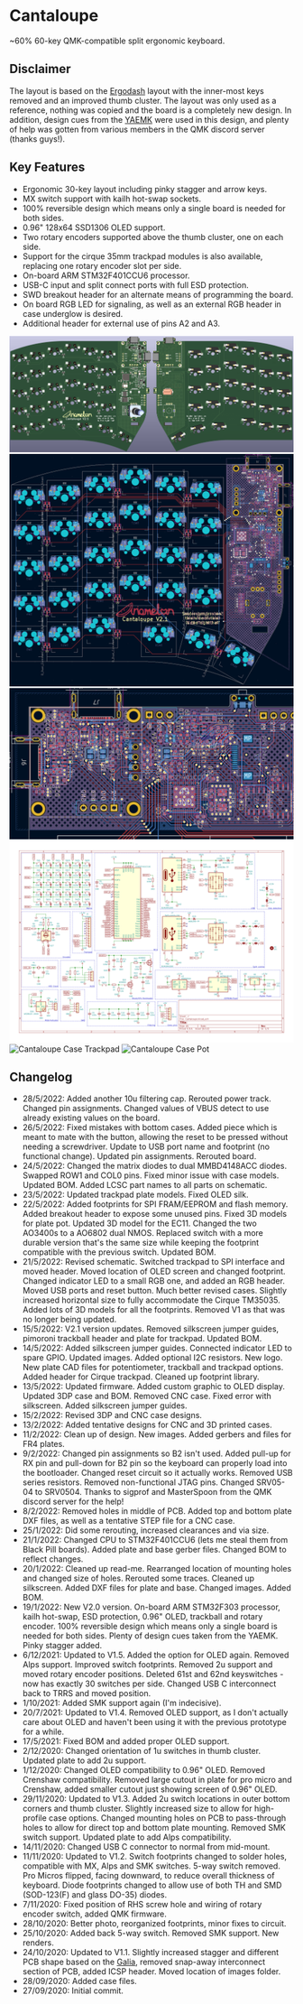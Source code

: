 # Cantaloupe
~60% 60-key QMK-compatible split ergonomic keyboard.

## Disclaimer
The layout is based on the [Ergodash](https://github.com/omkbd/ErgoDash) layout with the inner-most keys removed and an improved thumb cluster. The layout was only used as a reference, nothing was copied and the board is a completely new design. In addition, design cues from the [YAEMK](https://karlk90.github.io/yaemk-split-kb/) were used in this design, and plenty of help was gotten from various members in the QMK discord server (thanks guys!).

## Key Features
* Ergonomic 30-key layout including pinky stagger and arrow keys.
* MX switch support with kailh hot-swap sockets.
* 100% reversible design which means only a single board is needed for both sides.
* 0.96" 128x64 SSD1306 OLED support.
* Two rotary encoders supported above the thumb cluster, one on each side.
* Support for the cirque 35mm trackpad modules is also available, replacing one rotary encoder slot per side.
* On-board ARM STM32F401CCU6 processor.
* USB-C input and split connect ports with full ESD protection.
* SWD breakout header for an alternate means of programming the board.
* On board RGB LED for signaling, as well as an external RGB header in case underglow is desired.
* Additional header for external use of pins A2 and A3.

![Cantaloupe Front Render](Images/Render.png)
![Cantaloupe PCB](Images/PCB.png)
![Cantaloupe PCB Zoomed](Images/PCB_Zoom.png)
![Cantaloupe Schematic](Images/Schematic.svg)
![Cantaloupe Case Trackpad](Images/Trackpad.gif)
![Cantaloupe Case Pot](Images/Pot.gif)

## Changelog
* 28/5/2022: Added another 10u filtering cap. Rerouted power track. Changed pin assignments. Changed values of VBUS detect to use already existing values on the board.
* 26/5/2022: Fixed mistakes with bottom cases. Added piece which is meant to mate with the button, allowing the reset to be pressed without needing a screwdriver. Update to USB port name and footprint (no functional change). Updated pin assignments. Rerouted board.
* 24/5/2022: Changed the matrix diodes to dual MMBD4148ACC diodes. Swapped ROW1 and COL0 pins. Fixed minor issue with case models. Updated BOM. Added LCSC part names to all parts on schematic.
* 23/5/2022: Updated trackpad plate models. Fixed OLED silk. 
* 22/5/2022: Added footprints for SPI FRAM/EEPROM and flash memory. Added breakout header to expose some unused pins. Fixed 3D models for plate pot. Updated 3D model for the EC11. Changed the two AO3400s to a AO6802 dual NMOS. Replaced switch with a more durable version that's the same size while keeping the footprint compatible with the previous switch. Updated BOM.
* 21/5/2022: Revised schematic. Switched trackpad to SPI interface and moved header. Moved location of OLED screen and changed footprint. Changed indicator LED to a small RGB one, and added an RGB header. Moved USB ports and reset button. Much better revised cases. Slightly increased horizontal size to fully accommodate the Cirque TM35035. Added lots of 3D models for all the footprints. Removed V1 as that was no longer being updated.
* 15/5/2022: V2.1 version updates. Removed silkscreen jumper guides, pimoroni trackball header and plate for trackpad. Updated BOM.
* 14/5/2022: Added silkscreen jumper guides. Connected indicator LED to spare GPIO. Updated images. Added optional I2C resistors. New logo. New plate CAD files for potentiometer, trackball and trackpad options. Added header for Cirque trackpad. Cleaned up footprint library.
* 13/5/2022: Updated firmware. Added custom graphic to OLED display. Updated 3DP case and BOM. Removed CNC case. Fixed error with silkscreen. Added silkscreen jumper guides.
* 15/2/2022: Revised 3DP and CNC case designs.
* 13/2/2022: Added tentative designs for CNC and 3D printed cases. 
* 11/2/2022: Clean up of design. New images. Added gerbers and files for FR4 plates.
* 9/2/2022: Changed pin assignments so B2 isn't used. Added pull-up for RX pin and pull-down for B2 pin so the keyboard can properly load into the bootloader. Changed reset circuit so it actually works. Removed USB series resistors. Removed non-functional JTAG pins. Changed SRV05-04 to SRV0504. Thanks to sigprof and MasterSpoon from the QMK discord server for the help!
* 8/2/2022: Removed holes in middle of PCB. Added top and bottom plate DXF files, as well as a tentative STEP file for a CNC case. 
* 25/1/2022: Did some rerouting, increased clearances and via size.
* 21/1/2022: Changed CPU to STM32F401CCU6 (lets me steal them from Black Pill boards). Added plate and base gerber files. Changed BOM to reflect changes.
* 20/1/2022: Cleaned up read-me. Rearranged location of mounting holes and changed size of holes. Rerouted some traces. Cleaned up silkscreen. Added DXF files for plate and base. Changed images. Added BOM.
* 19/1/2022: New V2.0 version. On-board ARM STM32F303 processor, kailh hot-swap, ESD protection, 0.96" OLED, trackball and rotary encoder. 100% reversible design which means only a single board is needed for both sides. Plenty of design cues taken from the YAEMK. Pinky stagger added.
* 6/12/2021: Updated to V1.5. Added the option for OLED again. Removed Alps support. Improved switch footprints. Removed 2u support and moved rotary encoder positions. Deleted 61st and 62nd keyswitches - now has exactly 30 switches per side. Changed USB C interconnect back to TRRS and moved position.
* 1/10/2021: Added SMK support again (I'm indecisive).
* 20/7/2021: Updated to V1.4. Removed OLED support, as I don't actually care about OLED and haven't been using it with the previous prototype for a while.
* 17/5/2021: Fixed BOM and added proper OLED support.
* 2/12/2020: Changed orientation of 1u switches in thumb cluster. Updated plate to add 2u support.
* 1/12/2020: Changed OLED compatibility to 0.96" OLED. Removed Crenshaw compatibility. Removed large cutout in plate for pro micro and Crenshaw, added smaller cutout just showing screen of 0.96" OLED.
* 29/11/2020: Updated to V1.3. Added 2u switch locations in outer bottom corners and thumb cluster. Slightly increased size to allow for high-profile case options. Changed mounting holes on PCB to pass-through holes to allow for direct top and bottom plate mounting. Removed SMK switch support. Updated plate to add Alps compatibility.
* 14/11/2020: Changed USB C connector to normal from mid-mount.
* 11/11/2020: Updated to V1.2. Switch footprints changed to solder holes, compatible with MX, Alps and SMK switches. 5-way switch removed. Pro Micros flipped, facing downward, to reduce overall thickness of keyboard. Diode footprints changed to allow use of both TH and SMD (SOD-123(F) and glass DO-35) diodes.
* 7/11/2020: Fixed position of RHS screw hole and wiring of rotary encoder switch, added QMK firmware.
* 28/10/2020: Better photo, reorganized footprints, minor fixes to circuit.
* 25/10/2020: Added back 5-way switch. Removed SMK support. New renders.
* 24/10/2020: Updated to V1.1. Slightly increased stagger and different PCB shape based on the [Galia](https://github.com/Ariamelon/Galia), removed snap-away interconnect section of PCB, added ICSP header. Moved location of images folder.
* 28/09/2020: Added case files.
* 27/09/2020: Initial commit.